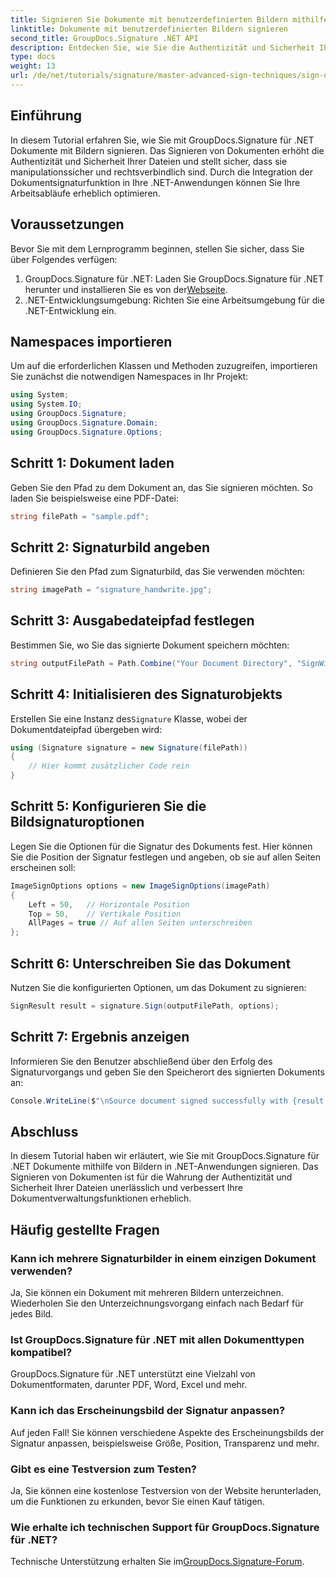 ```yaml
---
title: Signieren Sie Dokumente mit benutzerdefinierten Bildern mithilfe von GroupDocs.Signature
linktitle: Dokumente mit benutzerdefinierten Bildern signieren
second_title: GroupDocs.Signature .NET API
description: Entdecken Sie, wie Sie die Authentizität und Sicherheit Ihrer Dokumente verbessern können, indem Sie sie mithilfe von GroupDocs.Signature für .NET mit benutzerdefinierten Bildern signieren. Dieses Schritt-für-Schritt-Tutorial behandelt alles vom Laden eines Dokuments bis hin zum Erstellen eines Dokuments.
type: docs
weight: 13
url: /de/net/tutorials/signature/master-advanced-sign-techniques/sign-documents-with-custom-image/
---
```

## Einführung

In diesem Tutorial erfahren Sie, wie Sie mit GroupDocs.Signature für .NET Dokumente mit Bildern signieren. Das Signieren von Dokumenten erhöht die Authentizität und Sicherheit Ihrer Dateien und stellt sicher, dass sie manipulationssicher und rechtsverbindlich sind. Durch die Integration der Dokumentsignaturfunktion in Ihre .NET-Anwendungen können Sie Ihre Arbeitsabläufe erheblich optimieren.

## Voraussetzungen

Bevor Sie mit dem Lernprogramm beginnen, stellen Sie sicher, dass Sie über Folgendes verfügen:

1.  GroupDocs.Signature für .NET: Laden Sie GroupDocs.Signature für .NET herunter und installieren Sie es von der[Webseite](https://releases.groupdocs.com/signature/net/).
2. .NET-Entwicklungsumgebung: Richten Sie eine Arbeitsumgebung für die .NET-Entwicklung ein.

## Namespaces importieren

Um auf die erforderlichen Klassen und Methoden zuzugreifen, importieren Sie zunächst die notwendigen Namespaces in Ihr Projekt:

```csharp
using System;
using System.IO;
using GroupDocs.Signature;
using GroupDocs.Signature.Domain;
using GroupDocs.Signature.Options;
```

## Schritt 1: Dokument laden

Geben Sie den Pfad zu dem Dokument an, das Sie signieren möchten. So laden Sie beispielsweise eine PDF-Datei:

```csharp
string filePath = "sample.pdf";
```

## Schritt 2: Signaturbild angeben

Definieren Sie den Pfad zum Signaturbild, das Sie verwenden möchten:

```csharp
string imagePath = "signature_handwrite.jpg";
```

## Schritt 3: Ausgabedateipfad festlegen

Bestimmen Sie, wo Sie das signierte Dokument speichern möchten:

```csharp
string outputFilePath = Path.Combine("Your Document Directory", "SignWithImage", "SignedDocument.pdf");
```

## Schritt 4: Initialisieren des Signaturobjekts

 Erstellen Sie eine Instanz des`Signature` Klasse, wobei der Dokumentdateipfad übergeben wird:

```csharp
using (Signature signature = new Signature(filePath))
{
    // Hier kommt zusätzlicher Code rein
}
```

## Schritt 5: Konfigurieren Sie die Bildsignaturoptionen

Legen Sie die Optionen für die Signatur des Dokuments fest. Hier können Sie die Position der Signatur festlegen und angeben, ob sie auf allen Seiten erscheinen soll:

```csharp
ImageSignOptions options = new ImageSignOptions(imagePath)
{
    Left = 50,   // Horizontale Position
    Top = 50,    // Vertikale Position
    AllPages = true // Auf allen Seiten unterschreiben
};
```

## Schritt 6: Unterschreiben Sie das Dokument

Nutzen Sie die konfigurierten Optionen, um das Dokument zu signieren:

```csharp
SignResult result = signature.Sign(outputFilePath, options);
```

## Schritt 7: Ergebnis anzeigen

Informieren Sie den Benutzer abschließend über den Erfolg des Signaturvorgangs und geben Sie den Speicherort des signierten Dokuments an:

```csharp
Console.WriteLine($"\nSource document signed successfully with {result.Succeeded.Count} signature(s).\nFile saved at {outputFilePath}.");
```

## Abschluss

In diesem Tutorial haben wir erläutert, wie Sie mit GroupDocs.Signature für .NET Dokumente mithilfe von Bildern in .NET-Anwendungen signieren. Das Signieren von Dokumenten ist für die Wahrung der Authentizität und Sicherheit Ihrer Dateien unerlässlich und verbessert Ihre Dokumentverwaltungsfunktionen erheblich.

## Häufig gestellte Fragen

### Kann ich mehrere Signaturbilder in einem einzigen Dokument verwenden?

Ja, Sie können ein Dokument mit mehreren Bildern unterzeichnen. Wiederholen Sie den Unterzeichnungsvorgang einfach nach Bedarf für jedes Bild.

### Ist GroupDocs.Signature für .NET mit allen Dokumenttypen kompatibel?

GroupDocs.Signature für .NET unterstützt eine Vielzahl von Dokumentformaten, darunter PDF, Word, Excel und mehr.

### Kann ich das Erscheinungsbild der Signatur anpassen?

Auf jeden Fall! Sie können verschiedene Aspekte des Erscheinungsbilds der Signatur anpassen, beispielsweise Größe, Position, Transparenz und mehr.

### Gibt es eine Testversion zum Testen?

Ja, Sie können eine kostenlose Testversion von der Website herunterladen, um die Funktionen zu erkunden, bevor Sie einen Kauf tätigen.

### Wie erhalte ich technischen Support für GroupDocs.Signature für .NET?

 Technische Unterstützung erhalten Sie im[GroupDocs.Signature-Forum](https://forum.groupdocs.com/c/signature/13).